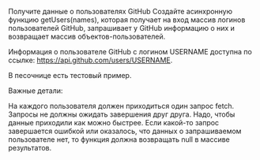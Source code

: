 Получите данные о пользователях GitHub
Создайте асинхронную функцию getUsers(names), которая получает на вход массив логинов пользователей GitHub, запрашивает у GitHub информацию о них и возвращает массив объектов-пользователей.

Информация о пользователе GitHub с логином USERNAME доступна по ссылке: https://api.github.com/users/USERNAME.

В песочнице есть тестовый пример.

Важные детали:

На каждого пользователя должен приходиться один запрос fetch.
Запросы не должны ожидать завершения друг друга. Надо, чтобы данные приходили как можно быстрее.
Если какой-то запрос завершается ошибкой или оказалось, что данных о запрашиваемом пользователе нет, то функция должна возвращать null в массиве результатов.
